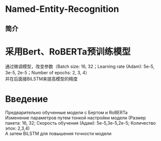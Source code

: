 # Named-Entity-Recognition

## 简介

# 采用Bert、RoBERTa预训练模型
通过微调模型，改变参数（Batch size: 16, 32；Learning rate (Adam): 5e-5, 3e-5, 2e-5；Number of epochs: 2, 3, 4）<br>
并在后面接BiLSTM来提高模型的精度<br>


# Введение

Предварительно обученные модели с Бертом и RoBERTa<br>
Изменение параметров путем тонкой настройки модели (Размер пакета: 16, 32; Скорость обучения (Адам): 5e-5,3e-5,2e-5; Количество эпох: 2,3,4)<br>
А затем BiLSTM для повышения точности модели
